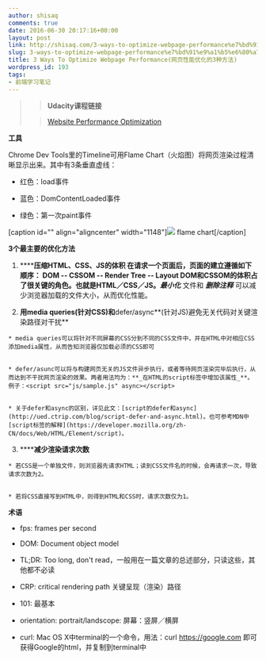 ```yaml
---
author: shisaq
comments: true
date: 2016-06-30 20:17:16+00:00
layout: post
link: http://shisaq.com/3-ways-to-optimize-webpage-performance%e7%bd%91%e9%a1%b5%e6%80%a7%e8%83%bd%e4%bc%98%e5%8c%96%e7%9a%843%e7%a7%8d%e6%96%b9%e6%b3%95.html
slug: 3-ways-to-optimize-webpage-performance%e7%bd%91%e9%a1%b5%e6%80%a7%e8%83%bd%e4%bc%98%e5%8c%96%e7%9a%843%e7%a7%8d%e6%96%b9%e6%b3%95
title: 3 Ways To Optimize Webpage Performance(网页性能优化的3种方法)
wordpress_id: 193
tags:
- 前端学习笔记
---
```


<blockquote>

> 
> **Udacity课程链接**
> 
> 

> 
> [Website Performance Optimization](https://www.udacity.com/course/website-performance-optimization--ud884)
> 
> 
</blockquote>




**工具**




Chrome Dev Tools里的Timeline可用Flame Chart（火焰图）将网页渲染过程清晰显示出来。其中有3条垂直虚线：






 	
  * 红色：load事件

 	
  * 蓝色：DomContentLoaded事件

 	
  * 绿色：第一次paint事件


[caption id="" align="aligncenter" width="1148"]![](http://7xpx1z.com1.z0.glb.clouddn.com/Snip20160630_2.png) flame chart[/caption]


**3个最主要的优化方法**






 	
  1. ******压缩HTML、CSS、JS的体积
**在请求一个页面后，页面的建立遵循如下顺序： DOM -- CSSOM -- Render Tree -- Layout DOM和CSSOM的体积占了很关键的角色。也就是HTML／CSS／JS。**_最小化_** 文件和 **_删除注释_** 可以减少浏览器加载的文件大小，从而优化性能。

 	
  2. ******用**media queries**(针对CSS)和**defer/async**(针对JS)避免无关代码对关键渲染路径对干扰**

 	
    * media queries可以将针对不同屏幕的CSS分到不同的CSS文件中，并在HTML中对相应CSS添加media属性，从而告知浏览器仅加载必须的CSS即可

 	
    * defer/asunc可以将与构建网页无关的JS文件异步执行，或者等待网页渲染完毕后执行，从而达到不干扰网页渲染的效果。两者用法均为：**_在HTML的script标签中增加该属性_**。例子：<script src="js/sample.js" async></script>

 	
    * 关于defer和async的区别，详见此文：[script的defer和async](http://ued.ctrip.com/blog/script-defer-and-async.html)。也可参考MDN中[script标签的解释](https://developer.mozilla.org/zh-CN/docs/Web/HTML/Element/script)。




 	
  3. ******减少渲染请求次数**

 	
    * 若CSS是一个单独文件，则浏览器先请求HTML；读到CSS文件名的时候，会再请求一次，导致请求次数为2。

 	
    * 若将CSS直接写到HTML中，则得到HTML和CSS时，请求次数仅为1。







**术语**






 	
  * fps: frames per second

 	
  * DOM: Document object model

 	
  * TL;DR: Too long, don't read，一般用在一篇文章的总述部分，只读这些，其他都不必读

 	
  * CRP: critical rendering path 关键呈现（渲染）路径

 	
  * 101: 最基本

 	
  * orientation: portrait/landscope: 屏幕：竖屏／横屏

 	
  * curl: Mac OS X中terminal的一个命令，用法：curl https://google.com 即可获得Google的html，并复制到terminal中



